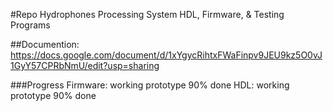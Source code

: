 #Repo Hydrophones Processing System HDL, Firmware, & Testing Programs

##Documention: https://docs.google.com/document/d/1xYgycRihtxFWaFinpv9JEU9kz5O0vJ1GyY57CPRbNmU/edit?usp=sharing

###Progress
	Firmware: working prototype 90% done
	HDL: working prototype 90% done
	
